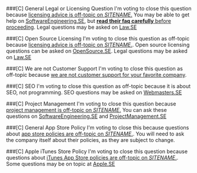 ###[C] General Legal or Licensing Question
I'm voting to close this question because [licensing advice is off-topic on $SITENAME$.](//meta.stackoverflow.com/a/274964) You may be able to get help on [SoftwareEngineering.SE](//softwareengineering.stackexchange.com), but [**read their faq carefully** before proceeding](//softwareengineering.meta.stackexchange.com/questions/7265/when-is-a-software-licensing-question-on-topic). Legal questions may be asked on [Law.SE](//law.stackexchange.com/)

###[C] Open Source Licensing
I'm voting to close this question as off-topic because [licensing advice is off-topic on $SITENAME$.](//meta.stackoverflow.com/a/274964). Open source licensing questions can be asked on [OpenSource.SE](//opensource.stackexchange.com/help/on-topic). Legal questions may be asked on [Law.SE](//law.stackexchange.com/)

###[C] We are not Customer Support
I'm voting to close this question as off-topic because [we are not customer support for your favorite company](//meta.stackoverflow.com/questions/255745/).

###[C] SEO
I'm voting to close this question as off-topic because it is about SEO, not programming. SEO questions may be asked on [Webmasters.SE](//webmasters.stackexchange.com/)

###[C] Project Management
I'm voting to close this question because [project management is off-topic on $SITENAME$.](//meta.stackoverflow.com/a/343841) You can ask these questions on [SoftwareEngineering.SE](//softwareengineering.stackexchange.com) and [ProjectManagement.SE](//pm.stackexchange.com)

###[C] General App Store Policy
I'm voting to close this because questions about [app store policies are off-topic on $SITENAME$.](//https://meta.stackoverflow.com/q/272165). You will need to ask the company itself about their policies, as they are subject to change.

###[C] Apple iTunes Store Policy
I'm voting to close this question because questions about [iTunes App Store policies are off-topic on $SITENAME$.](//https://meta.stackoverflow.com/q/272165). Some questions may be on topic at [Apple.SE](//apple.stackexchange.com/help/on-topic)
